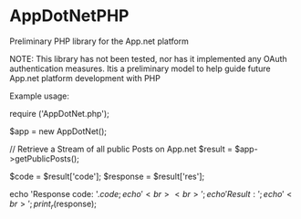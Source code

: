 AppDotNetPHP
============

Preliminary PHP library for the App.net platform

NOTE:
This library has not been tested, nor has it implemented any OAuth authentication measures. Itis a preliminary model to help guide future     App.net platform development with PHP

Example usage:

require ('AppDotNet.php');

$app = new AppDotNet();

// Retrieve a Stream of all public Posts on App.net
$result = $app->getPublicPosts();

$code = $result['code'];
$response = $result['res'];

echo 'Response code: '.$code;
echo '<br><br>';
echo 'Result:';
echo '<br>';
print_r($response);